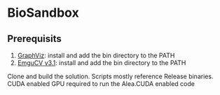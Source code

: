 # BioSandbox

## Prerequisits
1. [GraphViz](http://graphviz.org/): install and add the bin directory to the PATH
2. [EmguCV v3.1](https://sourceforge.net/projects/emgucv/): install and add the bin directory to the PATH

Clone and build the solution. Scripts mostly reference Release binaries. CUDA enabled GPU required to run the Alea.CUDA enabled code
